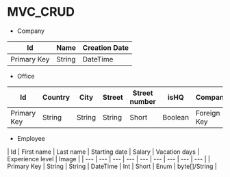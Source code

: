 # MVC_CRUD

* Company

| Id | Name | Creation Date  |
|---|------|----------------|
| Primary Key | String | DateTime |

* Office

| Id | Country | City | Street | Street number | isHQ | Company |
| --- | ------- | ---- | ------ | ------------- | ---- | --- |
| Primary Key | String | String | String | Short | Boolean | Foreign Key |

* Employee

| Id | First name | Last name | Starting date | Salary | Vacation days | Experience level | Image |
| --- | --- | --- | --- | --- | --- | --- | --- | --- |
| Primary Key | String | String | DateTime | Int | Short | Enum | byte[]/String |